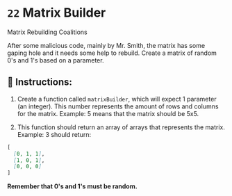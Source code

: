 # `22` Matrix Builder

Matrix Rebuilding Coalitions

After some malicious code, mainly by Mr. Smith, the matrix has some gaping hole and it needs some help to rebuild. Create a matrix of random 0's and 1's based on a parameter.

## 📝 Instructions:

1. Create a function called `matrixBuilder`, which will expect 1 parameter (an integer). 
This number represents the amount of rows and columns for the matrix. 
Example: 5 means that the matrix should be 5x5. 

2. This function should return an array of arrays that represents the matrix. Example: 3 should return:
```md
[
  [0, 1, 1],
  [1, 0, 1],
  [0, 0, 0]
]
```

**Remember that 0's and 1's must be random.**
